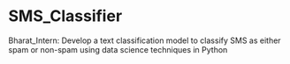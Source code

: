 # SMS_Classifier
 Bharat_Intern: Develop a text classification model to classify SMS as either spam or non-spam using data science techniques in Python
